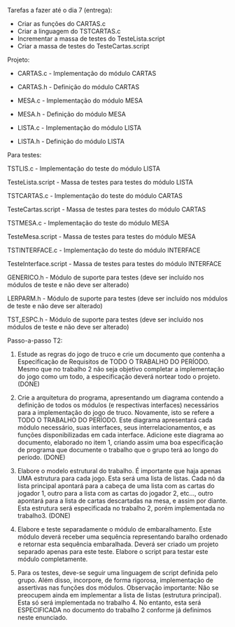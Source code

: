 Tarefas a fazer até o dia 7 (entrega):

- Criar as funções do CARTAS.c
- Criar a linguagem do TSTCARTAS.c
- Incrementar a massa de testes do TesteLista.script
- Criar a massa de testes do TesteCartas.script

Projeto:

- CARTAS.c - Implementação do módulo CARTAS

- CARTAS.h - Definição do módulo CARTAS

- MESA.c - Implementação do módulo MESA

- MESA.h - Definição do módulo MESA

- LISTA.c - Implementação do módulo LISTA

- LISTA.h - Definição do módulo LISTA

Para testes:

TSTLIS.c - Implementação do teste do módulo LISTA

TesteLista.script - Massa de testes para testes do módulo LISTA

TSTCARTAS.c - Implementação do teste do módulo CARTAS

TesteCartas.script - Massa de testes para testes do módulo CARTAS

TSTMESA.c - Implementação do teste do módulo MESA

TesteMesa.script - Massa de testes para testes do módulo MESA

TSTINTERFACE.c - Implementação do teste do módulo INTERFACE

TesteInterface.script - Massa de testes para testes do módulo INTERFACE

GENERICO.h - Módulo de suporte para testes (deve ser incluído nos módulos de teste e não deve ser alterado)

LERPARM.h - Módulo de suporte para testes (deve ser incluído nos módulos de teste e não deve ser alterado)

TST_ESPC.h - Módulo de suporte para testes (deve ser incluído nos módulos de teste e não deve ser alterado)

Passo-a-passo T2:

1. Estude as regras do jogo de truco e crie um documento que contenha a Especificação de
Requisitos de TODO O TRABALHO DO PERÍODO. Mesmo que no trabalho 2 não seja
objetivo completar a implementação do jogo como um todo, a especificação deverá nortear
todo o projeto. (DONE)

2. Crie a arquitetura do programa, apresentando um diagrama contendo a definição de todos os
módulos (e respectivas interfaces) necessários para a implementação do jogo de truco.
Novamente, isto se refere a TODO O TRABALHO DO PERÍODO. Este diagrama apresentará
cada módulo necessário, suas interfaces, seus interrelacionamentos, e as funções
disponibilizadas em cada interface. Adicione este diagrama ao documento, elaborado no item
1, criando assim uma boa especificação de programa que documente o trabalho que o grupo
terá ao longo do período. (DONE)

3. Elabore o modelo estrutural do trabalho. É importante que haja apenas UMA estrutura para
cada jogo. Esta será uma lista de listas. Cada nó da lista principal apontará para a cabeça de
uma lista com as cartas do jogador 1, outro para a lista com as cartas do jogador 2, etc..., outro
apontará para a lista de cartas descartadas na mesa, e assim por diante. Esta estrutura será
especificada no trabalho 2, porém implementada no trabalho3. (DONE)

4. Elabore e teste separadamente o módulo de embaralhamento. Este módulo deverá receber
uma sequência representando baralho ordenado e retornar esta sequência embaralhada.
Deverá ser criado um projeto separado apenas para este teste. Elabore o script para testar
este módulo completamente.

5. Para os testes, deve-se seguir uma linguagem de script definida pelo grupo. Além disso,
incorpore, de forma rigorosa, implementação de assertivas nas funções dos módulos.
Observação importante: Não se preocupem ainda em implementar a lista de listas (estrutura
principal). Esta só será implementada no trabalho 4. No entanto, esta será ESPECIFICADA no
documento do trabalho 2 conforme já definimos neste enunciado.
